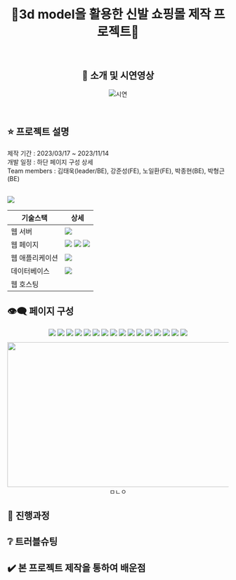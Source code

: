 <div align=center>
 
# 👟3d model을 활용한 신발 쇼핑몰 제작 프로젝트:mans_shoe:

<br/>

 
  
## :stars: 소개 및 시연영상
![시연](https://github.com/Github-AppData/Graduation_work/assets/100830409/d2ef2e7b-48d1-4a7e-814e-9ffd9edd696f)

 
<!-- summary 아래 한칸 공백 두고 내용 삽입 -->

</div>

<br/>

## :star: 프로젝트 설명
제작 기간 : 2023/03/17 ~ 2023/11/14 <br/>
개발 일정 : 하단 페이지 구성 상세 <br/>
Team members : 김태욱(leader/BE), 강준성(FE), 노일환(FE), 박종현(BE), 박형근(BE) <br/>
<br/>

 
<img src="https://img.shields.io/badge/Sketchfab-1CAAD9?style=for-the-badge&logo=Sketchfab&logoColor=white">

| 기술스택 | 상세 |
| --- | --- |
| 웹 서버 |  <img src="https://img.shields.io/badge/Spring Boot-6DB33F?style=for-the-badge&logo=Spring Boot&logoColor=white"> |
| 웹 페이지 | <img src="https://img.shields.io/badge/Html5-E34F26?style=for-the-badge&logo=Html5&logoColor=white">                                                                     <img src="https://img.shields.io/badge/CSS3-1572B6?style=for-the-badge&logo=CSS3&logoColor=white">                                                                       <img src="https://img.shields.io/badge/JavaScript-F7DF1E?style=for-the-badge&logo=JavaScript&logoColor=white">                                                            |
| 웹 애플리케이션 | <img src="https://img.shields.io/badge/Thymeleaf-005F0F?style=for-the-badge&logo=Thymeleaf&logoColor=white"> |
| 데이터베이스 | <img src="https://img.shields.io/badge/MySQL-4479A1?style=for-the-badge&logo=MySQL&logoColor=white"> |
| 웹 호스팅 |  | <br/>
 
## :eye_speech_bubble: 페이지 구성
<p align="center">  
 <img src = "https://github.com/Github-AppData/Graduation_work/assets/100830409/571c0380-fb15-46d5-a0d4-a49ab20823d3" align="center">  
 <img src = "https://github.com/Github-AppData/Graduation_work/assets/100830409/b256aaf6-019c-4e83-bcf8-1d94d29fa99f" align="center"> 
 <img src = "https://github.com/Github-AppData/Graduation_work/assets/100830409/7627ef95-29e1-44f4-b1a4-3c71bb60d127" align="center"> 
 <img src = "https://github.com/Github-AppData/Graduation_work/assets/100830409/ff4b2416-de0d-46c5-9c24-e728399a7c80" align="center"> 
 <img src = "https://github.com/Github-AppData/Graduation_work/assets/100830409/da178664-251a-4a71-9640-0f9625936618" align="center"> 
 <img src = "https://github.com/Github-AppData/Graduation_work/assets/100830409/7dad0bd3-1f79-44ef-846d-c2d63df68dfa" align="center"> 
 <img src = "https://github.com/Github-AppData/Graduation_work/assets/100830409/54c19027-7f6c-492e-8f14-dc0d7eaad6f7" align="center"> 
 <img src = "https://github.com/Github-AppData/Graduation_work/assets/100830409/f33848d9-853b-4ec2-aa67-42a9ced473cb" align="center"> 
 <img src = "https://github.com/Github-AppData/Graduation_work/assets/100830409/8a233d14-fcf2-4daa-ba83-928aaf85c96c" align="center"> 
 <img src = "https://github.com/Github-AppData/Graduation_work/assets/100830409/f905fe3f-9807-40b2-a6bb-398367675027" align="center"> 
 <img src = "https://github.com/Github-AppData/Graduation_work/assets/100830409/9686eb3c-9961-492c-87f8-6edad5e22ea9" align="center"> 
 <img src = "https://github.com/Github-AppData/Graduation_work/assets/100830409/01a18c50-4dfa-4872-af60-1c0e4b10f480" align="center"> 
 <img src = "https://github.com/Github-AppData/Graduation_work/assets/100830409/20b6ac2d-7d73-4847-98e7-23f57c5878c1" align="center"> 
 <img src = "https://github.com/Github-AppData/Graduation_work/assets/100830409/e550dae8-47fc-4bf1-9314-16d36a111c78" align="center"> 
 <img src = "https://github.com/Github-AppData/Graduation_work/assets/100830409/d2c31e8d-8494-4f81-b610-299e9d8e2bbe" align="center"> 
 <img src = "https://github.com/Github-AppData/Graduation_work/assets/100830409/c368380e-9d79-40ad-9381-bd2ab16dc738" align="center"> 
 </p>

<img src = "https://github.com/Github-AppData/Graduation_work/assets/100830409/571c0380-fb15-46d5-a0d4-a49ab20823d3" width = " 660 " height = " 330 " >
<figcaption align="center">ㅁㄴㅇ</figcaption>

## :page_with_curl: 진행과정

## :grey_question: 트러블슈팅

## :heavy_check_mark: 본 프로젝트 제작을 통하여 배운점

